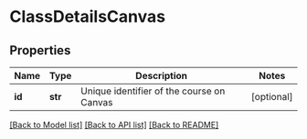 # ClassDetailsCanvas

## Properties
Name | Type | Description | Notes
------------ | ------------- | ------------- | -------------
**id** | **str** | Unique identifier of the course on Canvas | [optional] 

[[Back to Model list]](../README.md#documentation-for-models) [[Back to API list]](../README.md#documentation-for-api-endpoints) [[Back to README]](../README.md)


